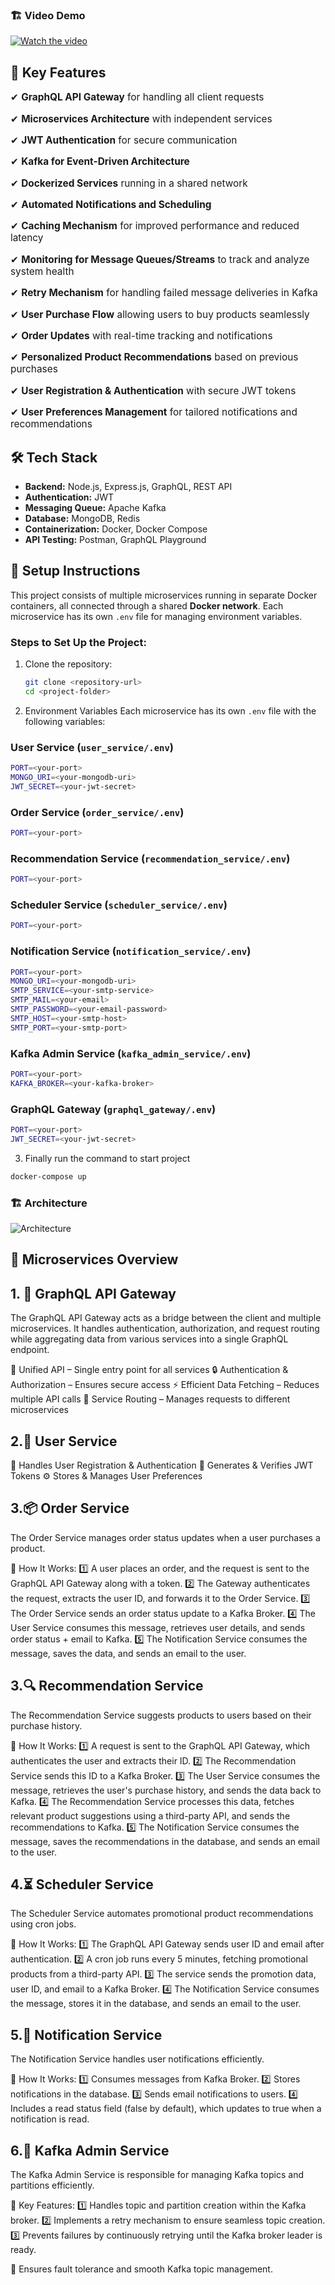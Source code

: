 ### **🏗 Video Demo**

[![Watch the video](https://res.cloudinary.com/dtqnwfxnx/image/upload/v1742492103/thumbnail_pr_coy8yv.png)](https://res.cloudinary.com/dtqnwfxnx/video/upload/v1742491912/pratilipi_assignment_video_1_cmzrvj.mp4)


## 🚀 Key Features  

<p style="font-size: 1.1em;">✔ <b>GraphQL API Gateway</b> for handling all client requests</p>  
<p style="font-size: 1.1em;">✔ <b>Microservices Architecture</b> with independent services</p>  
<p style="font-size: 1.1em;">✔ <b>JWT Authentication</b> for secure communication</p>  
<p style="font-size: 1.1em;">✔ <b>Kafka for Event-Driven Architecture</b></p>  
<p style="font-size: 1.1em;">✔ <b>Dockerized Services</b> running in a shared network</p>  
<p style="font-size: 1.1em;">✔ <b>Automated Notifications and Scheduling</b></p>  
<p style="font-size: 1.1em;">✔ <b>Caching Mechanism</b> for improved performance and reduced latency</p>  
<p style="font-size: 1.1em;">✔ <b>Monitoring for Message Queues/Streams</b> to track and analyze system health</p>  
<p style="font-size: 1.1em;">✔ <b>Retry Mechanism</b> for handling failed message deliveries in Kafka</p>  
<p style="font-size: 1.1em;">✔ <b>User Purchase Flow</b> allowing users to buy products seamlessly</p>  
<p style="font-size: 1.1em;">✔ <b>Order Updates</b> with real-time tracking and notifications</p>  
<p style="font-size: 1.1em;">✔ <b>Personalized Product Recommendations</b> based on previous purchases</p>  
<p style="font-size: 1.1em;">✔ <b>User Registration & Authentication</b> with secure JWT tokens</p>  
<p style="font-size: 1.1em;">✔ <b>User Preferences Management</b> for tailored notifications and recommendations</p>  

## 🛠 Tech Stack

- **Backend:** Node.js, Express.js, GraphQL, REST API  
- **Authentication:** JWT  
- **Messaging Queue:** Apache Kafka  
- **Database:** MongoDB, Redis  
- **Containerization:** Docker, Docker Compose  
- **API Testing:** Postman, GraphQL Playground


## 🔧 Setup Instructions

This project consists of multiple microservices running in separate Docker containers, all connected through a shared **Docker network**. Each microservice has its own `.env` file for managing environment variables.

### Steps to Set Up the Project:

1. Clone the repository:  
   ```sh
   git clone <repository-url>
   cd <project-folder>

2. Environment Variables 
Each microservice has its own `.env` file with the following variables:  

### **User Service (`user_service/.env`)**
```sh
PORT=<your-port>
MONGO_URI=<your-mongodb-uri>
JWT_SECRET=<your-jwt-secret>
```
### **Order Service (`order_service/.env`)**
```sh
PORT=<your-port>
```
### **Recommendation Service (`recommendation_service/.env`)**
```sh
PORT=<your-port>
```
### **Scheduler Service (`scheduler_service/.env`)**
```sh
PORT=<your-port>
```
### **Notification Service (`notification_service/.env`)**
```sh
PORT=<your-port>
MONGO_URI=<your-mongodb-uri>
SMTP_SERVICE=<your-smtp-service>
SMTP_MAIL=<your-email>
SMTP_PASSWORD=<your-email-password>
SMTP_HOST=<your-smtp-host>
SMTP_PORT=<your-smtp-port>
```
### **Kafka Admin Service (`kafka_admin_service/.env`)**
```sh
PORT=<your-port>
KAFKA_BROKER=<your-kafka-broker>
```
### **GraphQL Gateway (`graphql_gateway/.env`)**
```sh
PORT=<your-port>
JWT_SECRET=<your-jwt-secret>
```
3. Finally run the command to start project
```sh
docker-compose up
```
### **🏗 Architecture**

![Architecture](https://res.cloudinary.com/dtqnwfxnx/image/upload/v1742490007/image_nirbhay_nluujh.jpg )

## **📜 Microservices Overview**
## **1. 🚀 GraphQL API Gateway**

The GraphQL API Gateway acts as a bridge between the client and multiple microservices. It handles authentication, authorization, and request routing while aggregating data from various services into a single GraphQL endpoint.

📡 Unified API – Single entry point for all services
🔒 Authentication & Authorization – Ensures secure access
⚡ Efficient Data Fetching – Reduces multiple API calls
🔄 Service Routing – Manages requests to different microservices

## **2.👤 User Service**
🔐 Handles User Registration & Authentication
🔑 Generates & Verifies JWT Tokens
⚙️ Stores & Manages User Preferences
## **3.📦 Order Service**
The Order Service manages order status updates when a user purchases a product.

🚀 How It Works:
1️⃣ A user places an order, and the request is sent to the GraphQL API Gateway along with a token.
2️⃣ The Gateway authenticates the request, extracts the user ID, and forwards it to the Order Service.
3️⃣ The Order Service sends an order status update to a Kafka Broker.
4️⃣ The User Service consumes this message, retrieves user details, and sends order status + email to Kafka.
5️⃣ The Notification Service consumes the message, saves the data, and sends an email to the user.

## **3.🔍 Recommendation Service**
The Recommendation Service suggests products to users based on their purchase history.

🚀 How It Works:
1️⃣ A request is sent to the GraphQL API Gateway, which authenticates the user and extracts their ID.
2️⃣ The Recommendation Service sends this ID to a Kafka Broker.
3️⃣ The User Service consumes the message, retrieves the user's purchase history, and sends the data back to Kafka.
4️⃣ The Recommendation Service processes this data, fetches relevant product suggestions using a third-party API, and sends the recommendations to Kafka.
5️⃣ The Notification Service consumes the message, saves the recommendations in the database, and sends an email to the user.

## **4.⏳ Scheduler Service**
The Scheduler Service automates promotional product recommendations using cron jobs.

🚀 How It Works:
1️⃣ The GraphQL API Gateway sends user ID and email after authentication.
2️⃣ A cron job runs every 5 minutes, fetching promotional products from a third-party API.
3️⃣ The service sends the promotion data, user ID, and email to a Kafka Broker.
4️⃣ The Notification Service consumes the message, stores it in the database, and sends an email to the user.
## **5.🔔 Notification Service**
The Notification Service handles user notifications efficiently.

🚀 How It Works:
1️⃣ Consumes messages from Kafka Broker.
2️⃣ Stores notifications in the database.
3️⃣ Sends email notifications to users.
4️⃣ Includes a read status field (false by default), which updates to true when a notification is read.
## **6.📡 Kafka Admin Service**
The Kafka Admin Service is responsible for managing Kafka topics and partitions efficiently.

🚀 Key Features:
1️⃣ Handles topic and partition creation within the Kafka broker.
2️⃣ Implements a retry mechanism to ensure seamless topic creation.
3️⃣ Prevents failures by continuously retrying until the Kafka broker leader is ready.

🔹 Ensures fault tolerance and smooth Kafka topic management.

